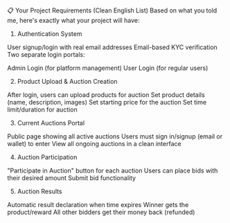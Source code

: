 📋 Your Project Requirements (Clean English List)
Based on what you told me, here's exactly what your project will have:
1. Authentication System

User signup/login with real email addresses
Email-based KYC verification
Two separate login portals:

Admin Login (for platform management)
User Login (for regular users)



2. Product Upload & Auction Creation

After login, users can upload products for auction
Set product details (name, description, images)
Set starting price for the auction
Set time limit/duration for auction

3. Current Auctions Portal

Public page showing all active auctions
Users must sign in/signup (email or wallet) to enter
View all ongoing auctions in a clean interface

4. Auction Participation

"Participate in Auction" button for each auction
Users can place bids with their desired amount
Submit bid functionality

5. Auction Results

Automatic result declaration when time expires
Winner gets the product/reward
All other bidders get their money back (refunded)